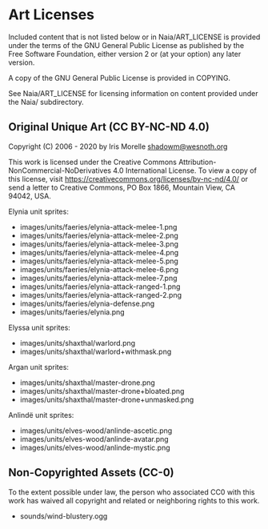 Art Licenses
============

Included content that is not listed below or in Naia/ART_LICENSE is provided under the terms of the GNU General Public License as published by the Free Software Foundation, either version 2 or (at your option) any later version.

A copy of the GNU General Public License is provided in COPYING.

See Naia/ART_LICENSE for licensing information on content provided under the Naia/ subdirectory.


Original Unique Art (CC BY-NC-ND 4.0)
-------------------------------------

Copyright (C) 2006 - 2020 by Iris Morelle <shadowm@wesnoth.org>

This work is licensed under the Creative Commons Attribution-NonCommercial-NoDerivatives 4.0 International License. To view a copy of this license, visit <https://creativecommons.org/licenses/by-nc-nd/4.0/> or send a letter to Creative Commons, PO Box 1866, Mountain View, CA 94042, USA.

Elynia unit sprites:

 * images/units/faeries/elynia-attack-melee-1.png
 * images/units/faeries/elynia-attack-melee-2.png
 * images/units/faeries/elynia-attack-melee-3.png
 * images/units/faeries/elynia-attack-melee-4.png
 * images/units/faeries/elynia-attack-melee-5.png
 * images/units/faeries/elynia-attack-melee-6.png
 * images/units/faeries/elynia-attack-melee-7.png
 * images/units/faeries/elynia-attack-ranged-1.png
 * images/units/faeries/elynia-attack-ranged-2.png
 * images/units/faeries/elynia-defense.png
 * images/units/faeries/elynia.png

Elyssa unit sprites:

 * images/units/shaxthal/warlord.png
 * images/units/shaxthal/warlord+withmask.png

Argan unit sprites:

 * images/units/shaxthal/master-drone.png
 * images/units/shaxthal/master-drone+bloated.png
 * images/units/shaxthal/master-drone+unmasked.png

Anlindë unit sprites:

 * images/units/elves-wood/anlinde-ascetic.png
 * images/units/elves-wood/anlinde-avatar.png
 * images/units/elves-wood/anlinde-mystic.png


Non-Copyrighted Assets (CC-0)
-----------------------------

To the extent possible under law, the person who associated CC0 with this work has waived all copyright and related or neighboring rights to this work.

 * sounds/wind-blustery.ogg
